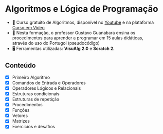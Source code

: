 # Algoritmos e Lógica de Programação

- 📖 Curso gratuito de Algoritmos, disponível no [Youtube](https://www.youtube.com/playlist?list=PLHz_AreHm4dmSj0MHol_aoNYCSGFqvfXV) e na plataforma [Curso em Vídeo](https://www.cursoemvideo.com/curso/curso-de-algoritmo/)
- 🖖 Nesta formação, o professor Gustavo Guanabara ensina os procedimentos para aprender a programar em 15 aulas didáticas, através do uso do Portugol (pseudocódigo)
- 🖥️ Ferramentas utilizadas: **VisuAlg 2.0** e **Scratch 2**.

## Conteúdo

- [x] Primeiro Algoritmo
- [x] Comandos de Entrada e Operadores
- [x] Operadores Lógicos e Relacionais
- [x] Estruturas condicionais
- [x] Estruturas de repetição
- [x] Procedimentos
- [x] Funções
- [x] Vetores
- [x] Matrizes
- [x] Exercícios e desafios

## 

